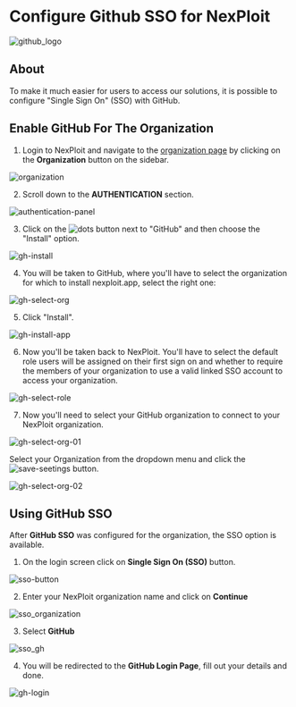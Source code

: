 # Configure Github SSO for NexPloit

![github_logo](media/github-logo.png ':size=40%')


## About
To make it much easier for users to access our solutions, it is possible to configure "Single Sign On" (SSO) with GitHub.

## Enable GitHub For The Organization
1. Login to NexPloit and navigate to the [organization page](https://nexploit.app/organization) by clicking on the **Organization** button on the sidebar.

![organization](media/go-to-organization.png ':size=100%')

2. Scroll down to the **AUTHENTICATION** section.

![authentication-panel](media/authentication-panel.png ':size=100%')

3. Click on the ![dots](media/dots_button.png ':size=1%') button next to "GitHub" and then choose the "Install" option.

![gh-install](media/gh-install.png ':size=100%')

4. You will be taken to GitHub, where you'll have to select the organization for which to install nexploit.app, select the right one:

![gh-select-org](media/github-select-org.png ':size=100%')

5. Click "Install".

![gh-install-app](media/gh-install-app.png ':size=100%')

6. Now you'll be taken back to NexPloit. You'll have to select the default role users will be assigned on their first sign on and whether to require the members of your organization to use a valid linked SSO account to access your organization.

![gh-select-role](media/select-role.png ':size=100%')

7. Now you'll need to select your GitHub organization to connect to your NexPloit organization.

![gh-select-org-01](media/select-org-01.png ':size=100%')

Select your Organization from the dropdown menu and click the ![save-seetings](media/save-settings_button.png ':size=7%') button.

![gh-select-org-02](media/select-org-02.png ':size=100%')

## Using GitHub SSO
After **GitHub SSO** was configured for the organization, the SSO option is available.

1. On the login screen click on **Single Sign On (SSO)** button.

![sso-button](media/np-login-sso.png ':size=100%')

2. Enter your NexPloit organization name and click on **Continue**

![sso_organization](media/np-login-sso-org-name.png ':size=100%')

3. Select **GitHub** 

![sso_gh](media/select-gh-login.png ':size=100%')

4. You will be redirected to the **GitHub Login Page**, fill out your details and done.

![gh-login](media/gh-sign-in.png ':size=100%')
